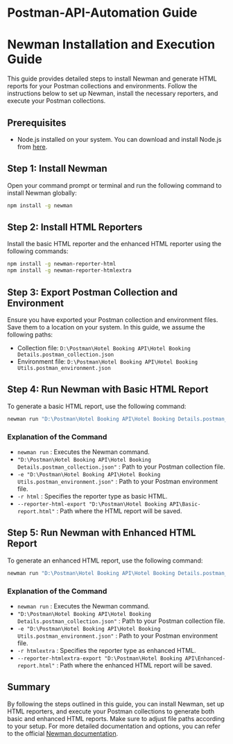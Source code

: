 # Postman-API-Automation Guide
# Newman Installation and Execution Guide
This guide provides detailed steps to install Newman and generate HTML reports for your Postman collections and environments. Follow the instructions below to set up Newman, install the necessary reporters, and execute your Postman collections.

## Prerequisites
- Node.js installed on your system. You can download and install Node.js from [here](https://nodejs.org/).

## Step 1: Install Newman
Open your command prompt or terminal and run the following command to install Newman globally:
```sh
npm install -g newman
```
## Step 2: Install HTML Reporters
Install the basic HTML reporter and the enhanced HTML reporter using the following commands:
```sh
npm install -g newman-reporter-html
npm install -g newman-reporter-htmlextra
```
## Step 3: Export Postman Collection and Environment
Ensure you have exported your Postman collection and environment files. Save them to a location on your system. In this guide, we assume the following paths:
- Collection file: `D:\Postman\Hotel Booking API\Hotel Booking Details.postman_collection.json`
- Environment file: `D:\Postman\Hotel Booking API\Hotel Booking Utils.postman_environment.json`
## Step 4: Run Newman with Basic HTML Report
To generate a basic HTML report, use the following command:
```sh
newman run "D:\Postman\Hotel Booking API\Hotel Booking Details.postman_collection.json" -e "D:\Postman\Hotel Booking API\Hotel Booking Utils.postman_environment.json" -r html --reporter-html-export "D:\Postman\Hotel Booking API\Basic-report.html"
```
### Explanation of the Command
- `newman run` : Executes the Newman command.
- `"D:\Postman\Hotel Booking API\Hotel Booking Details.postman_collection.json"` : Path to your Postman collection file.
- `-e "D:\Postman\Hotel Booking API\Hotel Booking Utils.postman_environment.json"` : Path to your Postman environment file.
- `-r html` : Specifies the reporter type as basic HTML.
- `--reporter-html-export "D:\Postman\Hotel Booking API\Basic-report.html"` : Path where the HTML report will be saved.
## Step 5: Run Newman with Enhanced HTML Report
To generate an enhanced HTML report, use the following command:
```sh
newman run "D:\Postman\Hotel Booking API\Hotel Booking Details.postman_collection.json" -e "D:\Postman\Hotel Booking API\Hotel Booking Utils.postman_environment.json" -r htmlextra --reporter-htmlextra-export "D:\Postman\Hotel Booking API\Enhanced-report.html"
```
### Explanation of the Command
- `newman run` : Executes the Newman command.
- `"D:\Postman\Hotel Booking API\Hotel Booking Details.postman_collection.json"` : Path to your Postman collection file.
- `-e "D:\Postman\Hotel Booking API\Hotel Booking Utils.postman_environment.json"` : Path to your Postman environment file.
- `-r htmlextra` : Specifies the reporter type as enhanced HTML.
- `--reporter-htmlextra-export "D:\Postman\Hotel Booking API\Enhanced-report.html"` : Path where the enhanced HTML report will be saved.
## Summary
By following the steps outlined in this guide, you can install Newman, set up HTML reporters, and execute your Postman collections to generate both basic and enhanced HTML reports. Make sure to adjust file paths according to your setup.
For more detailed documentation and options, you can refer to the official [Newman documentation](https://github.com/postmanlabs/newman#readme).
